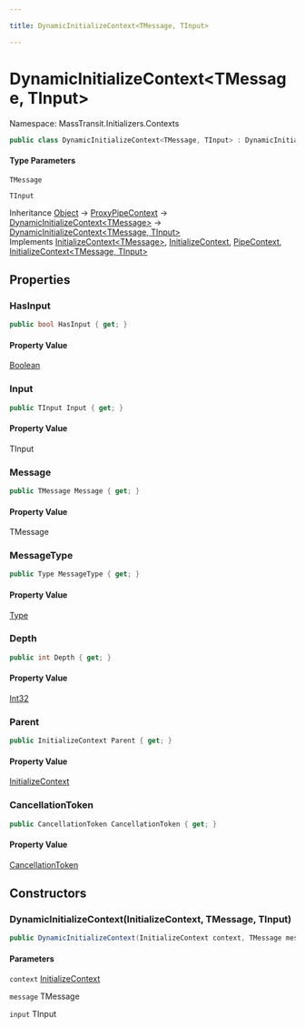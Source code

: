 ```yaml
---

title: DynamicInitializeContext<TMessage, TInput>

---
```


# DynamicInitializeContext\<TMessage, TInput\>

Namespace: MassTransit.Initializers.Contexts

```csharp
public class DynamicInitializeContext<TMessage, TInput> : DynamicInitializeContext<TMessage>, InitializeContext<TMessage>, InitializeContext, PipeContext, InitializeContext<TMessage, TInput>
```

#### Type Parameters

`TMessage`<br/>

`TInput`<br/>

Inheritance [Object](https://learn.microsoft.com/en-us/dotnet/api/system.object) → [ProxyPipeContext](../../masstransit-abstractions/masstransit-middleware/proxypipecontext) → [DynamicInitializeContext\<TMessage\>](../masstransit-initializers-contexts/dynamicinitializecontext-1) → [DynamicInitializeContext\<TMessage, TInput\>](../masstransit-initializers-contexts/dynamicinitializecontext-2)<br/>
Implements [InitializeContext\<TMessage\>](../../masstransit-abstractions/masstransit-initializers/initializecontext-1), [InitializeContext](../../masstransit-abstractions/masstransit-initializers/initializecontext), [PipeContext](../../masstransit-abstractions/masstransit/pipecontext), [InitializeContext\<TMessage, TInput\>](../../masstransit-abstractions/masstransit-initializers/initializecontext-2)

## Properties

### **HasInput**

```csharp
public bool HasInput { get; }
```

#### Property Value

[Boolean](https://learn.microsoft.com/en-us/dotnet/api/system.boolean)<br/>

### **Input**

```csharp
public TInput Input { get; }
```

#### Property Value

TInput<br/>

### **Message**

```csharp
public TMessage Message { get; }
```

#### Property Value

TMessage<br/>

### **MessageType**

```csharp
public Type MessageType { get; }
```

#### Property Value

[Type](https://learn.microsoft.com/en-us/dotnet/api/system.type)<br/>

### **Depth**

```csharp
public int Depth { get; }
```

#### Property Value

[Int32](https://learn.microsoft.com/en-us/dotnet/api/system.int32)<br/>

### **Parent**

```csharp
public InitializeContext Parent { get; }
```

#### Property Value

[InitializeContext](../../masstransit-abstractions/masstransit-initializers/initializecontext)<br/>

### **CancellationToken**

```csharp
public CancellationToken CancellationToken { get; }
```

#### Property Value

[CancellationToken](https://learn.microsoft.com/en-us/dotnet/api/system.threading.cancellationtoken)<br/>

## Constructors

### **DynamicInitializeContext(InitializeContext, TMessage, TInput)**

```csharp
public DynamicInitializeContext(InitializeContext context, TMessage message, TInput input)
```

#### Parameters

`context` [InitializeContext](../../masstransit-abstractions/masstransit-initializers/initializecontext)<br/>

`message` TMessage<br/>

`input` TInput<br/>

